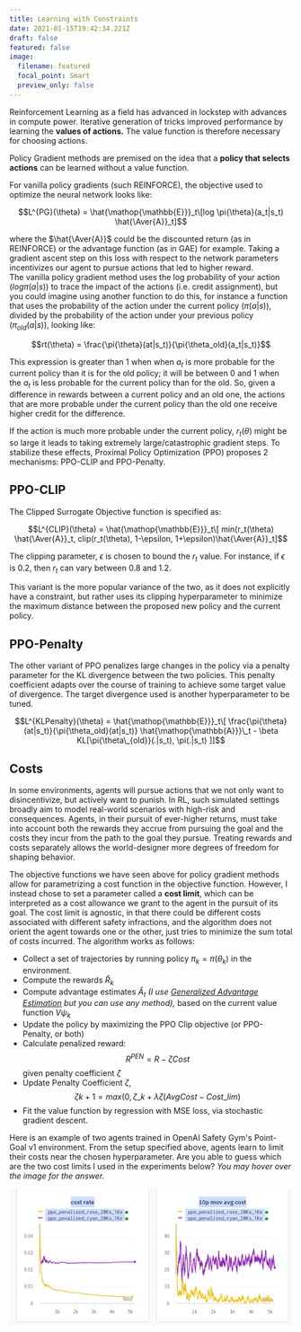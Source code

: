 ```yaml
---
title: Learning with Constraints
date: 2021-01-15T19:42:34.221Z
draft: false
featured: false
image:
  filename: featured
  focal_point: Smart
  preview_only: false
---
```

Reinforcement Learning as a field has advanced in lockstep with advances in compute power. Iterative generation of tricks improved performance by learning the **values of actions.** The value function is therefore necessary for choosing actions.

Policy Gradient methods are premised on the idea that a **policy that selects actions** can be learned without a value function. 

For vanilla policy gradients (such REINFORCE), the objective used to optimize the neural network looks like:

$$L^{PG}(\theta) = \hat{\mathop{\mathbb{E}}}_t\[log \pi{\theta}(a_t|s_t) \hat{\Aver{A}}_t]$$

where the $\hat{\Aver{A}}$ could be the discounted return (as in
REINFORCE) or the advantage function (as in GAE) for example. Taking a
gradient ascent step on this loss with respect to the network parameters
incentivizes our agent to pursue actions that led to higher reward.\
The vanilla policy gradient method uses the log probability of your
action $(log \pi(a|s))$ to trace the impact of the actions (i.e. credit
assignment), but you could imagine using another function to do this,
for instance a function that uses the probability of the action under
the current policy $(\pi(a|s))$, divided by the probability of the
action under your previous policy $(\pi_{old}(a|s))$, looking like:

$$rt(\theta) = \frac{\pi{\theta}(at|s_t)}{\pi{\theta_old}(a_t|s_t)}$$

This expression is greater than 1 when when $a_t$ is more probable for
the current policy than it is for the old policy; it will be between 0
and 1 when the $a_t$ is less probable for the current policy than for
the old. So, given a difference in rewards between a current policy and
an old one, the actions that are more probable under the current policy
than the old one receive higher credit for the difference.

If the action is much more probable under the current policy,
$r_t(\theta)$ might be so large it leads to taking extremely
large/catastrophic gradient steps. To stabilize these effects, Proximal Policy Optimization (PPO) proposes 2 mechanisms: PPO-CLIP and PPO-Penalty.

## PPO-CLIP

The Clipped Surrogate Objective function is specified as:

$$L^{CLIP}(\theta) = \hat{\mathop{\mathbb{E}}}_t\[ min(r_t(\theta) \hat{\Aver{A}}_t, clip(r_t(\theta), 1-\epsilon, 1+\epsilon)\hat{\Aver{A}}_t]$$

The clipping parameter, $\epsilon$ is chosen to bound the $r_t$ value. For instance, if $\epsilon$ is 0.2, then $r_t$ can vary between 0.8 and 1.2.

This variant is the more popular variance of the two, as it does not explicitly have a constraint, but rather uses its clipping hyperparameter to minimize the maximum distance between the proposed new policy and the current policy.

## PPO-Penalty

The other variant of PPO penalizes large changes in the policy via a penalty parameter for the KL divergence between the two policies. This penalty coefficient adapts over the course of training to achieve some target value of divergence. The target divergence used is another hyperparameter to be tuned.

$$L^{KLPenalty}(\theta) = \hat{\mathop{\mathbb{E}}}_t\[ \frac{\pi{\theta}(at|s_t)}{\pi{\theta_old}(at|s_t)} \hat{\mathop{\mathbb{A}}}\_t - \beta KL[\pi{\theta\_{old}}(.|s_t), \pi(.|s_t) ]]$$



## **Costs**

In some environments, agents will pursue actions that we not only want to disincentivize, but actively want to punish. In RL, such simulated settings broadly aim to model real-world scenarios with high-risk and consequences. Agents, in their pursuit of ever-higher returns, must take into account both the rewards they accrue from pursuing the goal and the costs they incur from the path to the goal they pursue. Treating rewards and costs separately allows the world-designer more degrees of freedom for shaping behavior. 

The objective functions we have seen above for policy gradient methods allow for parametrizing a cost function in the objective function. However, I instead chose to set a parameter called a **cost limit**, which can be interpreted as a cost allowance we grant to the agent in the pursuit of its goal. The cost limit is agnostic, in that there could be different costs associated with different safety infractions, and the algorithm does not orient the agent towards one or the other, just tries to minimize the sum total of costs incurred. The algorithm works as follows: 

* Collect a set of trajectories by running policy $\pi_k = \pi(\theta_k)$ in the environment.
* Compute the rewards $\hat{R}_k$
* Compute advantage estimates $\hat{A}_t$ *(I use [Generalized Advantage Estimation](https://arxiv.org/abs/1506.02438) but you can use any method),* based on the current value function $V{\psi_k}$
* Update the policy by maximizing the PPO Clip objective (or PPO-Penalty, or both)
* Calculate penalized reward: $$R^{PEN} = R - \zeta Cost $$ given penalty coefficient $\zeta$
* Update  Penalty Coefficient $\zeta$, $$\zeta{k+1} = max(0, \zeta\_k + \lambda{\zeta}(Avg Cost - Cost\_{lim} )$$
* Fit the value function by regression with MSE loss, via stochastic gradient descent.



Here is an example of two agents trained in OpenAI Safety Gym's Point-Goal v1 environment. From the setup specified above, agents learn to limit their costs near the chosen hyperparameter. Are you able to guess which are the two cost limits I used in the experiments below? *You may hover over the image for the answer.*



![](runs_costlim_25_0.png "The answers are 0 (yellow) and 25 (purple).")